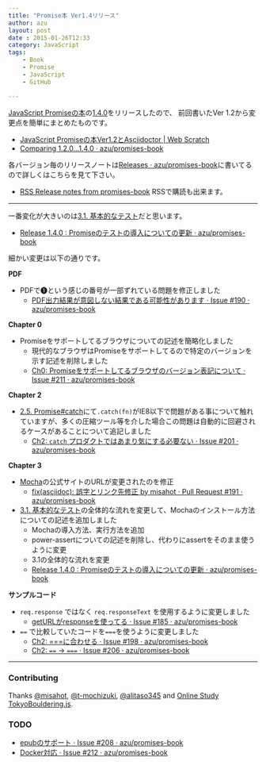 ```yaml
---
title: "Promise本 Ver1.4リリース"
author: azu
layout: post
date : 2015-01-26T12:33
category: JavaScript
tags:
    - Book
    - Promise
    - JavaScript
    - GitHub

---
```


[JavaScript Promiseの本](http://azu.github.io/promises-book/ "JavaScript Promiseの本")の[1.4.0](https://github.com/azu/promises-book/releases/tag/1.4.0 "1.4.0")をリリースしたので、
前回書いたVer 1.2から変更点を簡単にまとめたものです。

- [JavaScript Promiseの本Ver1.2とAsciidoctor | Web Scratch](http://efcl.info/2014/08/19/promises-book-1.2.0/ "JavaScript Promiseの本Ver1.2とAsciidoctor | Web Scratch")
- [Comparing 1.2.0...1.4.0 · azu/promises-book](https://github.com/azu/promises-book/compare/1.2.0...1.4.0 "Comparing 1.2.0...1.4.0 · azu/promises-book")

各バージョン毎のリリースノートは[Releases · azu/promises-book](https://github.com/azu/promises-book/releases "Releases · azu/promises-book")に書いてるので詳しくはこちらを見て下さい。

- [RSS Release notes from promises-book](https://github.com/azu/promises-book/releases.atom "Release notes from promises-book") RSSで購読も出来ます。

------

一番変化が大きいのは[3.1. 基本的なテスト](http://azu.github.io/promises-book/#basic-tests "3.1. 基本的なテスト")だと思います。

- [Release 1.4.0 : Promiseのテストの導入についての更新 · azu/promises-book](https://github.com/azu/promises-book/releases/tag/1.4.0 "Release 1.4.0 : Promiseのテストの導入についての更新 · azu/promises-book")

細かい変更は以下の通りです。

**PDF**

- PDFで❶という感じの番号が一部ずれている問題を修正しました
	- [PDF出力結果が意図しない結果である可能性があります · Issue #190 · azu/promises-book](https://github.com/azu/promises-book/issues/190 "PDF出力結果が意図しない結果である可能性があります · Issue #190 · azu/promises-book")

**Chapter 0**

- Promiseをサポートしてるブラウザについての記述を簡略化しました
	- 現代的なブラウザはPromiseをサポートしてるので特定のバージョンを示す記述を削除しました
	- [Ch0: Promiseをサポートしてるブラウザのバージョン表記について · Issue #211 · azu/promises-book](https://github.com/azu/promises-book/issues/211 "Ch0: Promiseをサポートしてるブラウザのバージョン表記について · Issue #211 · azu/promises-book")

**Chapter 2**

- [2.5. Promise#catch](http://azu.github.io/promises-book/#ch2-promise-catch "2.5. Promise#catch")にて`.catch(fn)`がIE8以下で問題がある事について触れていますが、多くの圧縮ツール等を介した場合この問題は自動的に回避されるケースがあることについて追記しました
	- [Ch2: `catch` プロダクトではあまり気にする必要ない · Issue #201 · azu/promises-book](https://github.com/azu/promises-book/issues/201 "Ch2: `catch` プロダクトではあまり気にする必要ない · Issue #201 · azu/promises-book")

**Chapter 3**

- [Mocha](http://mochajs.org/ "Mocha")の公式サイトのURLが変更されたのを修正
	- [fix(asciidoc): 誤字とリンク先修正 by misahot · Pull Request #191 · azu/promises-book](https://github.com/azu/promises-book/pull/191 "fix(asciidoc): 誤字とリンク先修正 by misahot · Pull Request #191 · azu/promises-book")
- [3.1. 基本的なテスト](http://azu.github.io/promises-book/#basic-tests "3.1. 基本的なテスト")の全体的な流れを変更して、Mochaのインストール方法についての記述を追加しました
	- Mochaの導入方法、実行方法を追加
	- power-assertについての記述を削除し、代わりにassertをそのまま使うように変更
	- 3.1の全体的な流れを変更
	- [Release 1.4.0 : Promiseのテストの導入についての更新 · azu/promises-book](https://github.com/azu/promises-book/releases/tag/1.4.0 "Release 1.4.0 : Promiseのテストの導入についての更新 · azu/promises-book")

**サンプルコード**

- `req.response` ではなく `req.responseText` を使用するように変更しました
	- [getURLがresponseを使ってる · Issue #185 · azu/promises-book](https://github.com/azu/promises-book/issues/185 "getURLがresponseを使ってる · Issue #185 · azu/promises-book")
- `==` で比較していたコードを`===`を使うように変更しました
	- [Ch2: ===に合わせる · Issue #198 · azu/promises-book](https://github.com/azu/promises-book/issues/198 "Ch2: ===に合わせる · Issue #198 · azu/promises-book")
	- [Ch2: `==` -&gt; `===` · Issue #206 · azu/promises-book](https://github.com/azu/promises-book/issues/206 "Ch2: `==` -&gt; `===` · Issue #206 · azu/promises-book")

-----

### Contributing

Thanks [@misahot](https://github.com/misahot "misahot"), [@t-mochizuki](https://github.com/t-mochizuki "t-mochizuki"), [@alitaso345](https://twitter.com/alitaso345/status/502618230666846209 "@alitaso345") and [Online Study TokyoBouldering.js](http://lingr.com/room/tkbjs "Online Study TokyoBouldering.js").

### TODO

- [epubのサポート · Issue #208 · azu/promises-book](https://github.com/azu/promises-book/issues/208)
- [Docker対応 · Issue #212 · azu/promises-book](https://github.com/azu/promises-book/issues/212)
